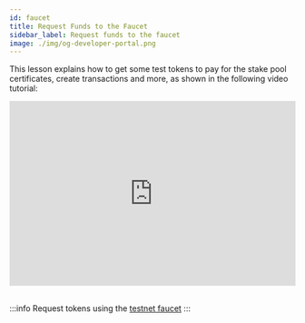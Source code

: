 ```yaml
---
id: faucet
title: Request Funds to the Faucet
sidebar_label: Request funds to the faucet
image: ./img/og-developer-portal.png
---
```


This lesson explains how to get some test tokens to pay for the stake pool certificates, create transactions and more, as shown in the following video tutorial:

<iframe width="100%" height="325" src="https://www.youtube.com/embed/Phy8cRBdEEw" frameborder="0" allow="accelerometer; autoplay; clipboard-write; encrypted-media; gyroscope; picture-in-picture; fullscreen;"></iframe>
<br/><br/>

:::info
Request tokens using the [testnet faucet](https://developers.cardano.org/en/testnets/cardano/tools/faucet/)
:::